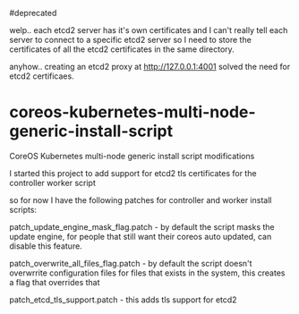 #deprecated

welp.. each etcd2 server has it's own certificates and I can't really tell each server to connect to a specific etcd2 server so I need to store the certificates of all the etcd2 certificates in the same directory. 

anyhow.. creating an etcd2 proxy at http://127.0.0.1:4001 solved the need for etcd2 certificaes.

# coreos-kubernetes-multi-node-generic-install-script
CoreOS Kubernetes multi-node generic install script modifications

I started this project to add support for etcd2 tls certificates for the controller worker script

so for now I have the following patches for controller and worker install scripts:

patch_update_engine_mask_flag.patch - by default the script masks the update engine, for people that still want their coreos auto updated, can disable this feature.

patch_overwrite_all_files_flag.patch - by default the script doesn't overwrrite configuration files for files that exists in the system, this creates a flag that overrides that

patch_etcd_tls_support.patch - this adds tls support for etcd2


